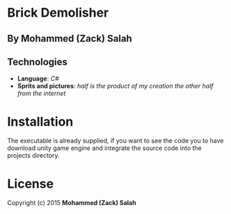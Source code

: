 # Brick Demolisher
## By Mohammed (Zack) Salah
## Technologies

   * **Language**: *C#*
   * **Sprits and pictures**: *half is the product of my creation the other half from the internet*

# Installation

The executable is already supplied, if you want to see the code you to have download unity game engine and integrate the source code into the projects directory.

# License
Copyright (c) 2015 **Mohammed (Zack) Salah**
